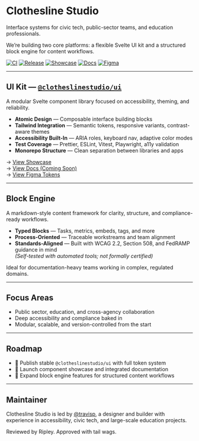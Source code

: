 # Clothesline Studio

Interface systems for civic tech, public-sector teams, and education professionals.

We’re building two core platforms: a flexible Svelte UI kit and a structured block engine for content workflows.

[![CI](https://github.com/ClotheslineStudio/clothesline-ui/actions/workflows/ci.yml/badge.svg?branch=main)](https://github.com/ClotheslineStudio/clothesline-ui/actions/workflows/ci.yml)
[![Release](https://github.com/ClotheslineStudio/clothesline-ui/actions/workflows/release.yml/badge.svg?branch=main)](https://github.com/ClotheslineStudio/clothesline-ui/actions/workflows/release.yml)
[![Showcase](https://img.shields.io/badge/Live-Showcase-blue)](https://clothesline-ui.vercel.app)
[![Docs](https://img.shields.io/badge/Docs-Available-green)](https://clothesline-ui.vercel.app/docs)
[![Figma](https://img.shields.io/badge/Figma-UI%20System-red)](https://figma.com/file/YOUR_LINK_HERE)

---

## UI Kit — [`@clotheslinestudio/ui`](https://github.com/ClotheslineStudio/clothesline-ui)

A modular Svelte component library focused on accessibility, theming, and reliability.

- **Atomic Design** — Composable interface building blocks
- **Tailwind Integration** — Semantic tokens, responsive variants, contrast-aware themes
- **Accessibility Built-In** — ARIA roles, keyboard nav, adaptive color modes
- **Test Coverage** — Prettier, ESLint, Vitest, Playwright, a11y validation
- **Monorepo Structure** — Clean separation between libraries and apps

→ [View Showcase](https://clothesline-ui-showcase.vercel.app)  
→ [View Docs (Coming Soon)](https://github.com/ClotheslineStudio/clothesline-ui/wiki)  
→ [View Figma Tokens](https://www.figma.com/file/your-file-here)

---

## Block Engine

A markdown-style content framework for clarity, structure, and compliance-ready workflows.

- **Typed Blocks** — Tasks, metrics, embeds, tags, and more
- **Process-Oriented** — Traceable workstreams and team alignment
- **Standards-Aligned** — Built with WCAG 2.2, Section 508, and FedRAMP guidance in mind  
  _(Self-tested with automated tools; not formally certified)_

Ideal for documentation-heavy teams working in complex, regulated domains.

---

## Focus Areas

- Public sector, education, and cross-agency collaboration
- Deep accessibility and compliance baked in
- Modular, scalable, and version-controlled from the start

---

## Roadmap

- 🚀 Publish stable `@clotheslinestudio/ui` with full token system
- 🧪 Launch component showcase and integrated documentation
- 🔧 Expand block engine features for structured content workflows

---

## Maintainer

Clothesline Studio is led by [@travisp](https://github.com/travispeterson21), a designer and builder with experience in accessibility, civic tech, and large-scale education projects.

Reviewed by Ripley. Approved with tail wags.

